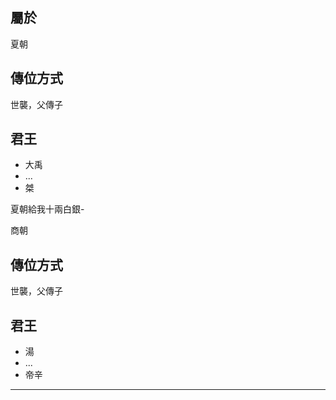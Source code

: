 ## 屬於
夏朝

## 傳位方式
世襲，父傳子

## 君王
 - 大禹
 - ...
 - 桀

夏朝給我十兩白銀-

商朝

## 傳位方式
世襲，父傳子

## 君王
 - 湯
 - ...
 - 帝辛
---